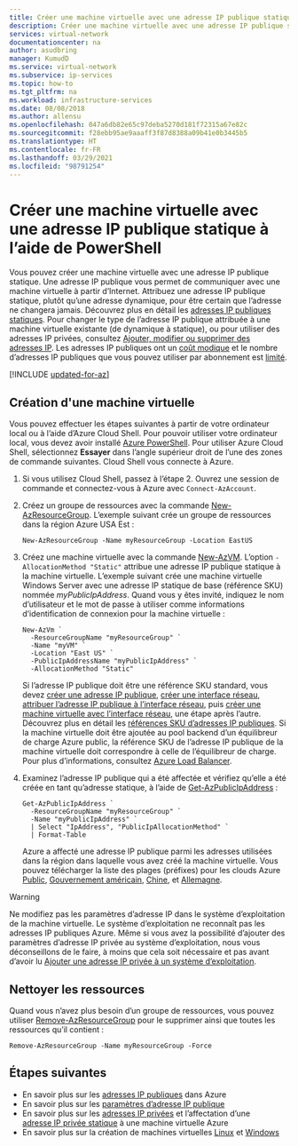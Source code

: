 ```yaml
---
title: Créer une machine virtuelle avec une adresse IP publique statique - PowerShell | Microsoft Docs
description: Créer une machine virtuelle avec une adresse IP publique statique à l’aide de PowerShell Les adresses IP publiques statiques sont des adresses qui ne changent jamais.
services: virtual-network
documentationcenter: na
author: asudbring
manager: KumudD
ms.service: virtual-network
ms.subservice: ip-services
ms.topic: how-to
ms.tgt_pltfrm: na
ms.workload: infrastructure-services
ms.date: 08/08/2018
ms.author: allensu
ms.openlocfilehash: 047a6db82e65c97deba5270d181f72315a67e82c
ms.sourcegitcommit: f28ebb95ae9aaaff3f87d8388a09b41e0b3445b5
ms.translationtype: HT
ms.contentlocale: fr-FR
ms.lasthandoff: 03/29/2021
ms.locfileid: "98791254"
---
```

# <a name="create-a-virtual-machine-with-a-static-public-ip-address-using-powershell"></a>Créer une machine virtuelle avec une adresse IP publique statique à l’aide de PowerShell


Vous pouvez créer une machine virtuelle avec une adresse IP publique statique. Une adresse IP publique vous permet de communiquer avec une machine virtuelle à partir d’Internet. Attribuez une adresse IP publique statique, plutôt qu’une adresse dynamique, pour être certain que l’adresse ne changera jamais. Découvrez plus en détail les [adresses IP publiques statiques](./public-ip-addresses.md#allocation-method). Pour changer le type de l’adresse IP publique attribuée à une machine virtuelle existante (de dynamique à statique), ou pour utiliser des adresses IP privées, consultez [Ajouter, modifier ou supprimer des adresses IP](virtual-network-network-interface-addresses.md). Les adresses IP publiques ont un [coût modique](https://azure.microsoft.com/pricing/details/ip-addresses) et le nombre d’adresses IP publiques que vous pouvez utiliser par abonnement est [limité](../azure-resource-manager/management/azure-subscription-service-limits.md?toc=%2fazure%2fvirtual-network%2ftoc.json#azure-resource-manager-virtual-networking-limits).

[!INCLUDE [updated-for-az](../../includes/updated-for-az.md)]


## <a name="create-a-virtual-machine"></a>Création d'une machine virtuelle

Vous pouvez effectuer les étapes suivantes à partir de votre ordinateur local ou à l’aide d’Azure Cloud Shell. Pour pouvoir utiliser votre ordinateur local, vous devez avoir installé [Azure PowerShell](/powershell/azure/install-az-ps?toc=%2fazure%2fvirtual-network%2ftoc.json). Pour utiliser Azure Cloud Shell, sélectionnez **Essayer** dans l’angle supérieur droit de l’une des zones de commande suivantes. Cloud Shell vous connecte à Azure.

1. Si vous utilisez Cloud Shell, passez à l’étape 2. Ouvrez une session de commande et connectez-vous à Azure avec `Connect-AzAccount`.
2. Créez un groupe de ressources avec la commande [New-AzResourceGroup](/powershell/module/az.resources/new-azresourcegroup). L’exemple suivant crée un groupe de ressources dans la région Azure USA Est :

   ```azurepowershell-interactive
   New-AzResourceGroup -Name myResourceGroup -Location EastUS
   ```

3. Créez une machine virtuelle avec la commande [New-AzVM](/powershell/module/az.Compute/New-azVM). L’option `-AllocationMethod "Static"` attribue une adresse IP publique statique à la machine virtuelle. L’exemple suivant crée une machine virtuelle Windows Server avec une adresse IP statique de base (référence SKU) nommée *myPublicIpAddress*. Quand vous y êtes invité, indiquez le nom d’utilisateur et le mot de passe à utiliser comme informations d’identification de connexion pour la machine virtuelle :

   ```azurepowershell-interactive
   New-AzVm `
     -ResourceGroupName "myResourceGroup" `
     -Name "myVM" `
     -Location "East US" `
     -PublicIpAddressName "myPublicIpAddress" `
     -AllocationMethod "Static"
   ```

   Si l’adresse IP publique doit être une référence SKU standard, vous devez [créer une adresse IP publique](virtual-network-public-ip-address.md#create-a-public-ip-address), [créer une interface réseau](virtual-network-network-interface.md#create-a-network-interface), [attribuer l’adresse IP publique à l’interface réseau](virtual-network-network-interface-addresses.md#add-ip-addresses), puis [créer une machine virtuelle avec l’interface réseau](virtual-network-network-interface-vm.md#add-existing-network-interfaces-to-a-new-vm), une étape après l’autre. Découvrez plus en détail les [références SKU d’adresses IP publiques](./public-ip-addresses.md#sku). Si la machine virtuelle doit être ajoutée au pool backend d’un équilibreur de charge Azure public, la référence SKU de l’adresse IP publique de la machine virtuelle doit correspondre à celle de l’équilibreur de charge. Pour plus d’informations, consultez [Azure Load Balancer](../load-balancer/skus.md).

4. Examinez l’adresse IP publique qui a été affectée et vérifiez qu’elle a été créée en tant qu’adresse statique, à l’aide de [Get-AzPublicIpAddress](/powershell/module/az.network/get-azpublicipaddress) :

   ```azurepowershell-interactive
   Get-AzPublicIpAddress `
     -ResourceGroupName "myResourceGroup" `
     -Name "myPublicIpAddress" `
     | Select "IpAddress", "PublicIpAllocationMethod" `
     | Format-Table
   ```

   Azure a affecté une adresse IP publique parmi les adresses utilisées dans la région dans laquelle vous avez créé la machine virtuelle. Vous pouvez télécharger la liste des plages (préfixes) pour les clouds Azure [Public](https://www.microsoft.com/download/details.aspx?id=56519), [Gouvernement américain](https://www.microsoft.com/download/details.aspx?id=57063), [Chine](https://www.microsoft.com/download/details.aspx?id=57062), et [Allemagne](https://www.microsoft.com/download/details.aspx?id=57064).

> [!WARNING]
> Ne modifiez pas les paramètres d’adresse IP dans le système d’exploitation de la machine virtuelle. Le système d’exploitation ne reconnaît pas les adresses IP publiques Azure. Même si vous avez la possibilité d’ajouter des paramètres d’adresse IP privée au système d’exploitation, nous vous déconseillons de le faire, à moins que cela soit nécessaire et pas avant d’avoir lu [Ajouter une adresse IP privée à un système d’exploitation](virtual-network-network-interface-addresses.md#private).

## <a name="clean-up-resources"></a>Nettoyer les ressources

Quand vous n’avez plus besoin d’un groupe de ressources, vous pouvez utiliser [Remove-AzResourceGroup](/powershell/module/az.resources/remove-azresourcegroup) pour le supprimer ainsi que toutes les ressources qu’il contient :

```azurepowershell-interactive
Remove-AzResourceGroup -Name myResourceGroup -Force
```

## <a name="next-steps"></a>Étapes suivantes

- En savoir plus sur les [adresses IP publiques](./public-ip-addresses.md#public-ip-addresses) dans Azure
- En savoir plus sur les [paramètres d’adresse IP publique](virtual-network-public-ip-address.md#create-a-public-ip-address)
- En savoir plus sur les [adresses IP privées](./private-ip-addresses.md) et l’affectation d’une [adresse IP privée statique](virtual-network-network-interface-addresses.md#add-ip-addresses) à une machine virtuelle Azure
- En savoir plus sur la création de machines virtuelles [Linux](../virtual-machines/windows/tutorial-manage-vm.md?toc=%2fazure%2fvirtual-network%2ftoc.json) et [Windows](../virtual-machines/windows/tutorial-manage-vm.md?toc=%2fazure%2fvirtual-network%2ftoc.json)
